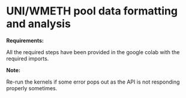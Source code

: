 # UNI/WMETH pool data formatting and analysis

**Requirements:**

All the required steps have been provided in the google colab with the required imports.

**Note:**

Re-run the kernels if some error pops out as the API is not responding properly sometimes.
